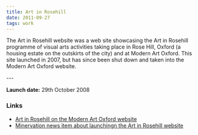 ```yaml
---
title: Art in Rosehill
date: 2011-09-27
tags: work
---
```

<p>The Art in Rosehill website was a web site showcasing the Art in Rosehill programme of visual arts activities taking place in Rose Hill, Oxford (a housing estate on the outskirts of the city) and at Modern Art Oxford. This site launched in 2007, but has since been shut down and taken into the Modern Art Oxford website.</p>
---

<p><strong>Launch date:</strong> 29th October 2008</p>
<h3>Links</h3>
<ul>
<li><a href="http://www.modernartoxford.org.uk/about-us/art-in-rose-hill/">Art in Rosehill on the Modern Art Oxford website</a></li>
<li><a href="http://www.minervation.com/art-in-rose-hill/">Minervation news item about launchingn the Art in Rosehill website</a></li>
</ul>